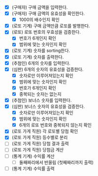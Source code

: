 - [X] (구매자) 구매 금액을 입력한다.
- [X] (구매자) 구매 금액의 유효성을 확인한다.
  - [X] 1000의 배수인지 확인
- [X] (로또 기계) 구매 금액만큼 로또를 발행한다.
- [X] (로또) 로또 번호의 우효성을 검증한다.
  - [X] 번호가 6개인지 확인
  - [X] 범위에 맞는 숫자인지 확인
- [X] (로또 기계) 숫자를 sorting한다.
- [X] (로또 기계) 숫자를 출력한다.
- [X] (추첨인) 6개의 숫자를 입력한다.
- [X] (심판) 6개의 숫자의 유효성을 검증한다.
  - [X] 숫자로만 이루어져있는지 확인
  - [X] 범위에 맞는 숫자인지 확인
  - [X] 번호가 6개인지 확인
  - [X] 중복되는 숫자는 없는지
- [X] (추첨인) 보너스 숫자를 입력한다.
- [X] (심판) 보너스 숫자의 유효성을 검증한다.
  - [X] 숫자로만 이루어져있는지 확인
  - [X] 범위에 맞는 숫자인지 확인
  - [X] 6개의 로또 번호와 중복되지 않는지 확인
- [X] (로또 가게 직원) 각 로또별 당첨 확인
- [X] (로또 가게 직원) 등수별로 분리
- [ ] (로또 가게 직원) 당첨 결과 출력
- [ ] (로또 가게 직원) 당첨금 계산
- [ ] (통계 기계) 수익률 계산
  - [ ] 둘째짜리에서 반올림 (첫째짜리까지 출력)
- [ ] (통계 기계) 수익률 출력